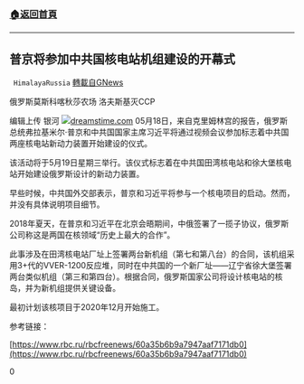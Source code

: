 ###  [:house:返回首頁](https://github.com/ourhimalayas/txt)
---

## 普京将参加中共国核电站机组建设的开幕式
` HimalayaRussia` [轉載自GNews](https://gnews.org/zh-hans/1254198/)

俄罗斯莫斯科喀秋莎农场 洛夫斯基灭CCP

编辑上传 银河
![]()![](https://gnews-media-offload.s3.amazonaws.com/wp-content/uploads/2021/05/18122154/Snipaste_2021-05-18_19-21-14.jpg)[dreamstime.com](https://www.dreamstime.com/stock-illustration-russia-china-flags-icon-flat-style-isolated-white-background-interpreter-translator-symbol-stock-vector-design-image90796313)
05月18日，来自克里姆林宫的报告，俄罗斯总统弗拉基米尔·普京和中共国国家主席习近平将通过视频会议参加标志着中共国两座核电站新动力装置开始建设的仪式。

该活动将于5月19日星期三举行。该仪式标志着在中共国田湾核电站和徐大堡核电站开始建设俄罗斯设计的新动力装置。

早些时候，中共国外交部表示，普京和习近平将参与一个核电项目的启动。然而，并没有具体说明项目细节。

2018年夏天，在普京和习近平在北京会晤期间，中俄签署了一揽子协议，俄罗斯公司称这是两国在核领域“历史上最大的合作”。

此事涉及在田湾核电站厂址上签署两台新机组（第七和第八台）的合同，该机组采用3+代的VVER-1200反应堆，同时在中共国的一个新厂址——辽宁省徐大堡签署两台类似机组（第三和第四台）。根据合同，俄罗斯国家公司将设计核电站的核岛，并为新机组提供关键设备。

最初计划该核项目于2020年12月开始施工。

参考链接：

[https://www.rbc.ru/rbcfreenews/60a35b6b9a7947aaf7171db0](https://www.rbc.ru/rbcfreenews/60a35b6b9a7947aaf7171db0)

0
